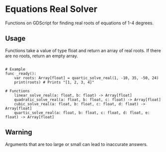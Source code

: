 # Equations Real Solver
Functions on GDScript for finding real roots of equations of 1-4 degrees.

## Usage
Functions take a value of type float and return an array of real roots.
If there are no roots, return an empty array.

```gdscript

# Example
func _ready():
	var roots: Array[float] = quartic_solve_real(1, -10, 35, -50, 24)
	print(roots) # Prints "[1, 2, 3, 4]"

# Functions
	linear_solve_real(a: float, b: float) -> Array[float]
	quadratic_solve_real(a: float, b: float, c: float) -> Array[float]
	cubic_solve_real(a: float, b: float, c: float, d: float) -> Array[float]
	quartic_solve_real(a: float, b: float, c: float, d: float, e: float) -> Array[float]

```

## Warning
Arguments that are too large or small can lead to inaccurate answers.
